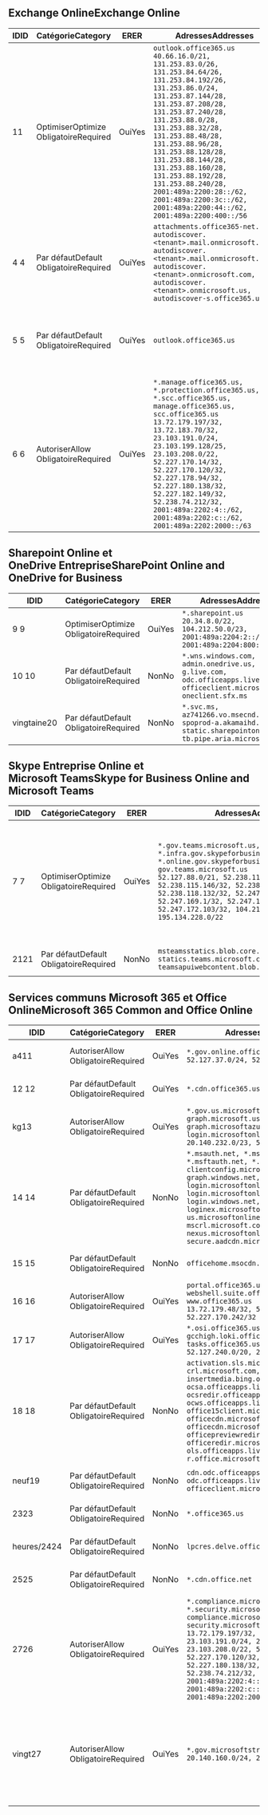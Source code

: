 <!--THIS FILE IS AUTOMATICALLY GENERATED. MANUAL CHANGES WILL BE OVERWRITTEN.-->
<!--Please contact the Office 365 Endpoints team with any questions.-->
<!--USGovGCCHigh endpoints version 2020072800-->
<!--File generated 2020-08-07 14:00:32.3411-->

## <a name="exchange-online"></a><span data-ttu-id="3ad93-101">Exchange Online</span><span class="sxs-lookup"><span data-stu-id="3ad93-101">Exchange Online</span></span>

<span data-ttu-id="3ad93-102">ID</span><span class="sxs-lookup"><span data-stu-id="3ad93-102">ID</span></span> | <span data-ttu-id="3ad93-103">Catégorie</span><span class="sxs-lookup"><span data-stu-id="3ad93-103">Category</span></span> | <span data-ttu-id="3ad93-104">ER</span><span class="sxs-lookup"><span data-stu-id="3ad93-104">ER</span></span> | <span data-ttu-id="3ad93-105">Adresses</span><span class="sxs-lookup"><span data-stu-id="3ad93-105">Addresses</span></span> | <span data-ttu-id="3ad93-106">Ports</span><span class="sxs-lookup"><span data-stu-id="3ad93-106">Ports</span></span>
-- | -------------------- | --- | ------------------------------------------------------------------------------------------------------------------------------------------------------------------------------------------------------------------------------------------------------------------------------------------------------------------------------------------------------------------------------------------------------------------------------------------------ | -------------------------------
<span data-ttu-id="3ad93-107">1</span><span class="sxs-lookup"><span data-stu-id="3ad93-107">1</span></span> | <span data-ttu-id="3ad93-108">Optimiser</span><span class="sxs-lookup"><span data-stu-id="3ad93-108">Optimize</span></span><BR><span data-ttu-id="3ad93-109">Obligatoire</span><span class="sxs-lookup"><span data-stu-id="3ad93-109">Required</span></span> | <span data-ttu-id="3ad93-110">Oui</span><span class="sxs-lookup"><span data-stu-id="3ad93-110">Yes</span></span> | `outlook.office365.us`<BR>`40.66.16.0/21, 131.253.83.0/26, 131.253.84.64/26, 131.253.84.192/26, 131.253.86.0/24, 131.253.87.144/28, 131.253.87.208/28, 131.253.87.240/28, 131.253.88.0/28, 131.253.88.32/28, 131.253.88.48/28, 131.253.88.96/28, 131.253.88.128/28, 131.253.88.144/28, 131.253.88.160/28, 131.253.88.192/28, 131.253.88.240/28, 2001:489a:2200:28::/62, 2001:489a:2200:3c::/62, 2001:489a:2200:44::/62, 2001:489a:2200:400::/56` | <span data-ttu-id="3ad93-111">**TCP :** 443, 80</span><span class="sxs-lookup"><span data-stu-id="3ad93-111">**TCP:** 443, 80</span></span>
<span data-ttu-id="3ad93-112">4 </span><span class="sxs-lookup"><span data-stu-id="3ad93-112">4</span></span> | <span data-ttu-id="3ad93-113">Par défaut</span><span class="sxs-lookup"><span data-stu-id="3ad93-113">Default</span></span><BR><span data-ttu-id="3ad93-114">Obligatoire</span><span class="sxs-lookup"><span data-stu-id="3ad93-114">Required</span></span> | <span data-ttu-id="3ad93-115">Oui</span><span class="sxs-lookup"><span data-stu-id="3ad93-115">Yes</span></span> | `attachments.office365-net.us, autodiscover.<tenant>.mail.onmicrosoft.com, autodiscover.<tenant>.mail.onmicrosoft.us, autodiscover.<tenant>.onmicrosoft.com, autodiscover.<tenant>.onmicrosoft.us, autodiscover-s.office365.us` | <span data-ttu-id="3ad93-116">**TCP :** 443, 80</span><span class="sxs-lookup"><span data-stu-id="3ad93-116">**TCP:** 443, 80</span></span>
<span data-ttu-id="3ad93-117">5 </span><span class="sxs-lookup"><span data-stu-id="3ad93-117">5</span></span> | <span data-ttu-id="3ad93-118">Par défaut</span><span class="sxs-lookup"><span data-stu-id="3ad93-118">Default</span></span><BR><span data-ttu-id="3ad93-119">Obligatoire</span><span class="sxs-lookup"><span data-stu-id="3ad93-119">Required</span></span> | <span data-ttu-id="3ad93-120">Oui</span><span class="sxs-lookup"><span data-stu-id="3ad93-120">Yes</span></span> | `outlook.office365.us` | <span data-ttu-id="3ad93-121">**TCP :** 143, 25, 587, 993, 995</span><span class="sxs-lookup"><span data-stu-id="3ad93-121">**TCP:** 143, 25, 587, 993, 995</span></span>
<span data-ttu-id="3ad93-122">6 </span><span class="sxs-lookup"><span data-stu-id="3ad93-122">6</span></span> | <span data-ttu-id="3ad93-123">Autoriser</span><span class="sxs-lookup"><span data-stu-id="3ad93-123">Allow</span></span><BR><span data-ttu-id="3ad93-124">Obligatoire</span><span class="sxs-lookup"><span data-stu-id="3ad93-124">Required</span></span> | <span data-ttu-id="3ad93-125">Oui</span><span class="sxs-lookup"><span data-stu-id="3ad93-125">Yes</span></span> | `*.manage.office365.us, *.protection.office365.us, *.scc.office365.us, manage.office365.us, scc.office365.us`<BR>`13.72.179.197/32, 13.72.183.70/32, 23.103.191.0/24, 23.103.199.128/25, 23.103.208.0/22, 52.227.170.14/32, 52.227.170.120/32, 52.227.178.94/32, 52.227.180.138/32, 52.227.182.149/32, 52.238.74.212/32, 2001:489a:2202:4::/62, 2001:489a:2202:c::/62, 2001:489a:2202:2000::/63` | <span data-ttu-id="3ad93-126">**TCP :** 25, 443</span><span class="sxs-lookup"><span data-stu-id="3ad93-126">**TCP:** 25, 443</span></span>

## <a name="sharepoint-online-and-onedrive-for-business"></a><span data-ttu-id="3ad93-127">Sharepoint Online et OneDrive Entreprise</span><span class="sxs-lookup"><span data-stu-id="3ad93-127">SharePoint Online and OneDrive for Business</span></span>

<span data-ttu-id="3ad93-128">ID</span><span class="sxs-lookup"><span data-stu-id="3ad93-128">ID</span></span> | <span data-ttu-id="3ad93-129">Catégorie</span><span class="sxs-lookup"><span data-stu-id="3ad93-129">Category</span></span> | <span data-ttu-id="3ad93-130">ER</span><span class="sxs-lookup"><span data-stu-id="3ad93-130">ER</span></span> | <span data-ttu-id="3ad93-131">Adresses</span><span class="sxs-lookup"><span data-stu-id="3ad93-131">Addresses</span></span> | <span data-ttu-id="3ad93-132">Ports</span><span class="sxs-lookup"><span data-stu-id="3ad93-132">Ports</span></span>
-- | -------------------- | --- | ------------------------------------------------------------------------------------------------------------------------- | ----------------
<span data-ttu-id="3ad93-133">9 </span><span class="sxs-lookup"><span data-stu-id="3ad93-133">9</span></span> | <span data-ttu-id="3ad93-134">Optimiser</span><span class="sxs-lookup"><span data-stu-id="3ad93-134">Optimize</span></span><BR><span data-ttu-id="3ad93-135">Obligatoire</span><span class="sxs-lookup"><span data-stu-id="3ad93-135">Required</span></span> | <span data-ttu-id="3ad93-136">Oui</span><span class="sxs-lookup"><span data-stu-id="3ad93-136">Yes</span></span> | `*.sharepoint.us`<BR>`20.34.8.0/22, 104.212.50.0/23, 2001:489a:2204:2::/63, 2001:489a:2204:800::/54` | <span data-ttu-id="3ad93-137">**TCP :** 443, 80</span><span class="sxs-lookup"><span data-stu-id="3ad93-137">**TCP:** 443, 80</span></span>
<span data-ttu-id="3ad93-138">10 </span><span class="sxs-lookup"><span data-stu-id="3ad93-138">10</span></span> | <span data-ttu-id="3ad93-139">Par défaut</span><span class="sxs-lookup"><span data-stu-id="3ad93-139">Default</span></span><BR><span data-ttu-id="3ad93-140">Obligatoire</span><span class="sxs-lookup"><span data-stu-id="3ad93-140">Required</span></span> | <span data-ttu-id="3ad93-141">Non</span><span class="sxs-lookup"><span data-stu-id="3ad93-141">No</span></span> | `*.wns.windows.com, admin.onedrive.us, g.live.com, odc.officeapps.live.com, officeclient.microsoft.com, oneclient.sfx.ms` | <span data-ttu-id="3ad93-142">**TCP :** 443, 80</span><span class="sxs-lookup"><span data-stu-id="3ad93-142">**TCP:** 443, 80</span></span>
<span data-ttu-id="3ad93-143">vingtaine</span><span class="sxs-lookup"><span data-stu-id="3ad93-143">20</span></span> | <span data-ttu-id="3ad93-144">Par défaut</span><span class="sxs-lookup"><span data-stu-id="3ad93-144">Default</span></span><BR><span data-ttu-id="3ad93-145">Obligatoire</span><span class="sxs-lookup"><span data-stu-id="3ad93-145">Required</span></span> | <span data-ttu-id="3ad93-146">Non</span><span class="sxs-lookup"><span data-stu-id="3ad93-146">No</span></span> | `*.svc.ms, az741266.vo.msecnd.net, spoprod-a.akamaihd.net, static.sharepointonline.com, tb.pipe.aria.microsoft.com` | <span data-ttu-id="3ad93-147">**TCP :** 443, 80</span><span class="sxs-lookup"><span data-stu-id="3ad93-147">**TCP:** 443, 80</span></span>

## <a name="skype-for-business-online-and-microsoft-teams"></a><span data-ttu-id="3ad93-148">Skype Entreprise Online et Microsoft Teams</span><span class="sxs-lookup"><span data-stu-id="3ad93-148">Skype for Business Online and Microsoft Teams</span></span>

<span data-ttu-id="3ad93-149">ID</span><span class="sxs-lookup"><span data-stu-id="3ad93-149">ID</span></span> | <span data-ttu-id="3ad93-150">Catégorie</span><span class="sxs-lookup"><span data-stu-id="3ad93-150">Category</span></span> | <span data-ttu-id="3ad93-151">ER</span><span class="sxs-lookup"><span data-stu-id="3ad93-151">ER</span></span> | <span data-ttu-id="3ad93-152">Adresses</span><span class="sxs-lookup"><span data-stu-id="3ad93-152">Addresses</span></span> | <span data-ttu-id="3ad93-153">Ports</span><span class="sxs-lookup"><span data-stu-id="3ad93-153">Ports</span></span>
-- | -------------------- | --- | --------------------------------------------------------------------------------------------------------------------------------------------------------------------------------------------------------------------------------------------------------------------------------------------------------------------------------- | ---------------------------------------------------
<span data-ttu-id="3ad93-154">7 </span><span class="sxs-lookup"><span data-stu-id="3ad93-154">7</span></span> | <span data-ttu-id="3ad93-155">Optimiser</span><span class="sxs-lookup"><span data-stu-id="3ad93-155">Optimize</span></span><BR><span data-ttu-id="3ad93-156">Obligatoire</span><span class="sxs-lookup"><span data-stu-id="3ad93-156">Required</span></span> | <span data-ttu-id="3ad93-157">Oui</span><span class="sxs-lookup"><span data-stu-id="3ad93-157">Yes</span></span> | `*.gov.teams.microsoft.us, *.infra.gov.skypeforbusiness.us, *.online.gov.skypeforbusiness.us, gov.teams.microsoft.us`<BR>`52.127.88.0/21, 52.238.114.160/32, 52.238.115.146/32, 52.238.117.171/32, 52.238.118.132/32, 52.247.167.192/32, 52.247.169.1/32, 52.247.172.50/32, 52.247.172.103/32, 104.212.44.0/22, 195.134.228.0/22` | <span data-ttu-id="3ad93-158">**TCP :** 443, 80</span><span class="sxs-lookup"><span data-stu-id="3ad93-158">**TCP:** 443, 80</span></span><BR><span data-ttu-id="3ad93-159">**UDP :** 3478, 3479, 3480, 3481</span><span class="sxs-lookup"><span data-stu-id="3ad93-159">**UDP:** 3478, 3479, 3480, 3481</span></span>
<span data-ttu-id="3ad93-160"> 21</span><span class="sxs-lookup"><span data-stu-id="3ad93-160">21</span></span> | <span data-ttu-id="3ad93-161">Par défaut</span><span class="sxs-lookup"><span data-stu-id="3ad93-161">Default</span></span><BR><span data-ttu-id="3ad93-162">Obligatoire</span><span class="sxs-lookup"><span data-stu-id="3ad93-162">Required</span></span> | <span data-ttu-id="3ad93-163">Non</span><span class="sxs-lookup"><span data-stu-id="3ad93-163">No</span></span> | `msteamsstatics.blob.core.usgovcloudapi.net, statics.teams.microsoft.com, teamsapuiwebcontent.blob.core.usgovcloudapi.net` | <span data-ttu-id="3ad93-164">**TCP :** 443</span><span class="sxs-lookup"><span data-stu-id="3ad93-164">**TCP:** 443</span></span>

## <a name="microsoft-365-common-and-office-online"></a><span data-ttu-id="3ad93-165">Services communs Microsoft 365 et Office Online</span><span class="sxs-lookup"><span data-stu-id="3ad93-165">Microsoft 365 Common and Office Online</span></span>

<span data-ttu-id="3ad93-166">ID</span><span class="sxs-lookup"><span data-stu-id="3ad93-166">ID</span></span> | <span data-ttu-id="3ad93-167">Catégorie</span><span class="sxs-lookup"><span data-stu-id="3ad93-167">Category</span></span> | <span data-ttu-id="3ad93-168">ER</span><span class="sxs-lookup"><span data-stu-id="3ad93-168">ER</span></span> | <span data-ttu-id="3ad93-169">Adresses</span><span class="sxs-lookup"><span data-stu-id="3ad93-169">Addresses</span></span> | <span data-ttu-id="3ad93-170">Ports</span><span class="sxs-lookup"><span data-stu-id="3ad93-170">Ports</span></span>
-- | ------------------- | --- | ---------------------------------------------------------------------------------------------------------------------------------------------------------------------------------------------------------------------------------------------------------------------------------------------------------------------------------------------------------------------------------------------- | ------------------------------------
<span data-ttu-id="3ad93-171">a4</span><span class="sxs-lookup"><span data-stu-id="3ad93-171">11</span></span> | <span data-ttu-id="3ad93-172">Autoriser</span><span class="sxs-lookup"><span data-stu-id="3ad93-172">Allow</span></span><BR><span data-ttu-id="3ad93-173">Obligatoire</span><span class="sxs-lookup"><span data-stu-id="3ad93-173">Required</span></span> | <span data-ttu-id="3ad93-174">Oui</span><span class="sxs-lookup"><span data-stu-id="3ad93-174">Yes</span></span> | `*.gov.online.office365.us`<BR>`52.127.37.0/24, 52.127.82.0/23` | <span data-ttu-id="3ad93-175">**TCP :** 443</span><span class="sxs-lookup"><span data-stu-id="3ad93-175">**TCP:** 443</span></span>
<span data-ttu-id="3ad93-176">12 </span><span class="sxs-lookup"><span data-stu-id="3ad93-176">12</span></span> | <span data-ttu-id="3ad93-177">Par défaut</span><span class="sxs-lookup"><span data-stu-id="3ad93-177">Default</span></span><BR><span data-ttu-id="3ad93-178">Obligatoire</span><span class="sxs-lookup"><span data-stu-id="3ad93-178">Required</span></span> | <span data-ttu-id="3ad93-179">Oui</span><span class="sxs-lookup"><span data-stu-id="3ad93-179">Yes</span></span> | `*.cdn.office365.us` | <span data-ttu-id="3ad93-180">**TCP :** 443</span><span class="sxs-lookup"><span data-stu-id="3ad93-180">**TCP:** 443</span></span>
<span data-ttu-id="3ad93-181">kg</span><span class="sxs-lookup"><span data-stu-id="3ad93-181">13</span></span> | <span data-ttu-id="3ad93-182">Autoriser</span><span class="sxs-lookup"><span data-stu-id="3ad93-182">Allow</span></span><BR><span data-ttu-id="3ad93-183">Obligatoire</span><span class="sxs-lookup"><span data-stu-id="3ad93-183">Required</span></span> | <span data-ttu-id="3ad93-184">Oui</span><span class="sxs-lookup"><span data-stu-id="3ad93-184">Yes</span></span> | `*.gov.us.microsoftonline.com, graph.microsoft.us, graph.microsoftazure.us, login.microsoftonline.us`<BR>`20.140.232.0/23, 52.126.194.0/23` | <span data-ttu-id="3ad93-185">**TCP :** 443</span><span class="sxs-lookup"><span data-stu-id="3ad93-185">**TCP:** 443</span></span>
<span data-ttu-id="3ad93-186">14 </span><span class="sxs-lookup"><span data-stu-id="3ad93-186">14</span></span> | <span data-ttu-id="3ad93-187">Par défaut</span><span class="sxs-lookup"><span data-stu-id="3ad93-187">Default</span></span><BR><span data-ttu-id="3ad93-188">Obligatoire</span><span class="sxs-lookup"><span data-stu-id="3ad93-188">Required</span></span> | <span data-ttu-id="3ad93-189">Non</span><span class="sxs-lookup"><span data-stu-id="3ad93-189">No</span></span> | `*.msauth.net, *.msauthimages.us, *.msftauth.net, *.msftauthimages.us, clientconfig.microsoftonline-p.net, graph.windows.net, login.microsoftonline.com, login.microsoftonline-p.com, login.windows.net, loginex.microsoftonline.com, login-us.microsoftonline.com, mscrl.microsoft.com, nexus.microsoftonline-p.com, secure.aadcdn.microsoftonline-p.com` | <span data-ttu-id="3ad93-190">**TCP :** 443</span><span class="sxs-lookup"><span data-stu-id="3ad93-190">**TCP:** 443</span></span>
<span data-ttu-id="3ad93-191">15 </span><span class="sxs-lookup"><span data-stu-id="3ad93-191">15</span></span> | <span data-ttu-id="3ad93-192">Par défaut</span><span class="sxs-lookup"><span data-stu-id="3ad93-192">Default</span></span><BR><span data-ttu-id="3ad93-193">Obligatoire</span><span class="sxs-lookup"><span data-stu-id="3ad93-193">Required</span></span> | <span data-ttu-id="3ad93-194">Non</span><span class="sxs-lookup"><span data-stu-id="3ad93-194">No</span></span> | `officehome.msocdn.us, prod.msocdn.us` | <span data-ttu-id="3ad93-195">**TCP :** 443, 80</span><span class="sxs-lookup"><span data-stu-id="3ad93-195">**TCP:** 443, 80</span></span>
<span data-ttu-id="3ad93-196">16 </span><span class="sxs-lookup"><span data-stu-id="3ad93-196">16</span></span> | <span data-ttu-id="3ad93-197">Autoriser</span><span class="sxs-lookup"><span data-stu-id="3ad93-197">Allow</span></span><BR><span data-ttu-id="3ad93-198">Obligatoire</span><span class="sxs-lookup"><span data-stu-id="3ad93-198">Required</span></span> | <span data-ttu-id="3ad93-199">Oui</span><span class="sxs-lookup"><span data-stu-id="3ad93-199">Yes</span></span> | `portal.office365.us, webshell.suite.office365.us, www.office365.us`<BR>`13.72.179.48/32, 52.227.167.206/32, 52.227.170.242/32` | <span data-ttu-id="3ad93-200">**TCP :** 443, 80</span><span class="sxs-lookup"><span data-stu-id="3ad93-200">**TCP:** 443, 80</span></span>
<span data-ttu-id="3ad93-201">17 </span><span class="sxs-lookup"><span data-stu-id="3ad93-201">17</span></span> | <span data-ttu-id="3ad93-202">Autoriser</span><span class="sxs-lookup"><span data-stu-id="3ad93-202">Allow</span></span><BR><span data-ttu-id="3ad93-203">Obligatoire</span><span class="sxs-lookup"><span data-stu-id="3ad93-203">Required</span></span> | <span data-ttu-id="3ad93-204">Oui</span><span class="sxs-lookup"><span data-stu-id="3ad93-204">Yes</span></span> | `*.osi.office365.us, gcchigh.loki.office365.us, tasks.office365.us`<BR>`52.127.240.0/20, 2001:489a:2206::/48` | <span data-ttu-id="3ad93-205">**TCP :** 443</span><span class="sxs-lookup"><span data-stu-id="3ad93-205">**TCP:** 443</span></span>
<span data-ttu-id="3ad93-206">18 </span><span class="sxs-lookup"><span data-stu-id="3ad93-206">18</span></span> | <span data-ttu-id="3ad93-207">Par défaut</span><span class="sxs-lookup"><span data-stu-id="3ad93-207">Default</span></span><BR><span data-ttu-id="3ad93-208">Obligatoire</span><span class="sxs-lookup"><span data-stu-id="3ad93-208">Required</span></span> | <span data-ttu-id="3ad93-209">Non</span><span class="sxs-lookup"><span data-stu-id="3ad93-209">No</span></span> | `activation.sls.microsoft.com, crl.microsoft.com, go.microsoft.com, insertmedia.bing.office.net, ocsa.officeapps.live.com, ocsredir.officeapps.live.com, ocws.officeapps.live.com, office15client.microsoft.com, officecdn.microsoft.com, officecdn.microsoft.com.edgesuite.net, officepreviewredir.microsoft.com, officeredir.microsoft.com, ols.officeapps.live.com, r.office.microsoft.com` | <span data-ttu-id="3ad93-210">**TCP :** 443, 80</span><span class="sxs-lookup"><span data-stu-id="3ad93-210">**TCP:** 443, 80</span></span>
<span data-ttu-id="3ad93-211">neuf</span><span class="sxs-lookup"><span data-stu-id="3ad93-211">19</span></span> | <span data-ttu-id="3ad93-212">Par défaut</span><span class="sxs-lookup"><span data-stu-id="3ad93-212">Default</span></span><BR><span data-ttu-id="3ad93-213">Obligatoire</span><span class="sxs-lookup"><span data-stu-id="3ad93-213">Required</span></span> | <span data-ttu-id="3ad93-214">Non</span><span class="sxs-lookup"><span data-stu-id="3ad93-214">No</span></span> | `cdn.odc.officeapps.live.com, odc.officeapps.live.com, officeclient.microsoft.com` | <span data-ttu-id="3ad93-215">**TCP :** 443, 80</span><span class="sxs-lookup"><span data-stu-id="3ad93-215">**TCP:** 443, 80</span></span>
<span data-ttu-id="3ad93-216">23</span><span class="sxs-lookup"><span data-stu-id="3ad93-216">23</span></span> | <span data-ttu-id="3ad93-217">Par défaut</span><span class="sxs-lookup"><span data-stu-id="3ad93-217">Default</span></span><BR><span data-ttu-id="3ad93-218">Obligatoire</span><span class="sxs-lookup"><span data-stu-id="3ad93-218">Required</span></span> | <span data-ttu-id="3ad93-219">Non</span><span class="sxs-lookup"><span data-stu-id="3ad93-219">No</span></span> | `*.office365.us` | <span data-ttu-id="3ad93-220">**TCP :** 443, 80</span><span class="sxs-lookup"><span data-stu-id="3ad93-220">**TCP:** 443, 80</span></span>
<span data-ttu-id="3ad93-221">heures/24</span><span class="sxs-lookup"><span data-stu-id="3ad93-221">24</span></span> | <span data-ttu-id="3ad93-222">Par défaut</span><span class="sxs-lookup"><span data-stu-id="3ad93-222">Default</span></span><BR><span data-ttu-id="3ad93-223">Obligatoire</span><span class="sxs-lookup"><span data-stu-id="3ad93-223">Required</span></span> | <span data-ttu-id="3ad93-224">Non</span><span class="sxs-lookup"><span data-stu-id="3ad93-224">No</span></span> | `lpcres.delve.office.com` | <span data-ttu-id="3ad93-225">**TCP :** 443</span><span class="sxs-lookup"><span data-stu-id="3ad93-225">**TCP:** 443</span></span>
<span data-ttu-id="3ad93-226">25</span><span class="sxs-lookup"><span data-stu-id="3ad93-226">25</span></span> | <span data-ttu-id="3ad93-227">Par défaut</span><span class="sxs-lookup"><span data-stu-id="3ad93-227">Default</span></span><BR><span data-ttu-id="3ad93-228">Obligatoire</span><span class="sxs-lookup"><span data-stu-id="3ad93-228">Required</span></span> | <span data-ttu-id="3ad93-229">Non</span><span class="sxs-lookup"><span data-stu-id="3ad93-229">No</span></span> | `*.cdn.office.net` | <span data-ttu-id="3ad93-230">**TCP :** 443</span><span class="sxs-lookup"><span data-stu-id="3ad93-230">**TCP:** 443</span></span>
<span data-ttu-id="3ad93-231">27</span><span class="sxs-lookup"><span data-stu-id="3ad93-231">26</span></span> | <span data-ttu-id="3ad93-232">Autoriser</span><span class="sxs-lookup"><span data-stu-id="3ad93-232">Allow</span></span><BR><span data-ttu-id="3ad93-233">Obligatoire</span><span class="sxs-lookup"><span data-stu-id="3ad93-233">Required</span></span> | <span data-ttu-id="3ad93-234">Oui</span><span class="sxs-lookup"><span data-stu-id="3ad93-234">Yes</span></span> | `*.compliance.microsoft.us, *.security.microsoft.us, compliance.microsoft.us, security.microsoft.us`<BR>`13.72.179.197/32, 13.72.183.70/32, 23.103.191.0/24, 23.103.199.128/25, 23.103.208.0/22, 52.227.170.14/32, 52.227.170.120/32, 52.227.178.94/32, 52.227.180.138/32, 52.227.182.149/32, 52.238.74.212/32, 2001:489a:2202:4::/62, 2001:489a:2202:c::/62, 2001:489a:2202:2000::/63` | <span data-ttu-id="3ad93-235">**TCP :** 443, 80</span><span class="sxs-lookup"><span data-stu-id="3ad93-235">**TCP:** 443, 80</span></span>
<span data-ttu-id="3ad93-236">vingt</span><span class="sxs-lookup"><span data-stu-id="3ad93-236">27</span></span> | <span data-ttu-id="3ad93-237">Autoriser</span><span class="sxs-lookup"><span data-stu-id="3ad93-237">Allow</span></span><BR><span data-ttu-id="3ad93-238">Obligatoire</span><span class="sxs-lookup"><span data-stu-id="3ad93-238">Required</span></span> | <span data-ttu-id="3ad93-239">Oui</span><span class="sxs-lookup"><span data-stu-id="3ad93-239">Yes</span></span> | `*.gov.microsoftstream.us`<BR>`20.140.160.0/24, 20.140.162.0/24` | <span data-ttu-id="3ad93-240">**TCP :** 1935, 1936, 2935, 2936, 443</span><span class="sxs-lookup"><span data-stu-id="3ad93-240">**TCP:** 1935, 1936, 2935, 2936, 443</span></span>
